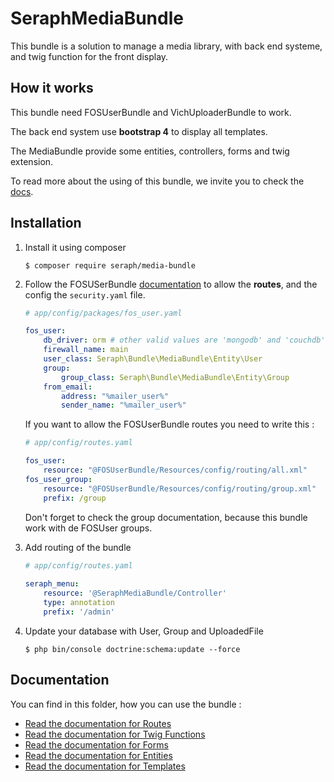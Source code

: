 SeraphMediaBundle
=================

This bundle is a solution to manage a media library, with back end systeme, and twig function for the front display.

How it works
------------

This bundle need FOSUserBundle and VichUploaderBundle to work.

The back end system use **bootstrap 4** to display all templates.

The MediaBundle provide some entities, controllers, forms and twig extension.

To read more about the using of this bundle, we invite you to check the [docs](/Resources/doc).

Installation
------------

1. Install it using composer
    
    ```console
    $ composer require seraph/media-bundle
    ```
    
2. Follow the FOSUSerBundle [documentation](https://symfony.com/doc/current/bundles/FOSUserBundle/index.html) to allow the **routes**, and the config the `security.yaml` file.
    
    ```yaml
    # app/config/packages/fos_user.yaml   
 
    fos_user:
        db_driver: orm # other valid values are 'mongodb' and 'couchdb'
        firewall_name: main
        user_class: Seraph\Bundle\MediaBundle\Entity\User
        group:
            group_class: Seraph\Bundle\MediaBundle\Entity\Group
        from_email:
            address: "%mailer_user%"
            sender_name: "%mailer_user%"
    ```
     If you want to allow the FOSUserBundle routes you need to write this  :
    ```yaml
    # app/config/routes.yaml
 
    fos_user:
        resource: "@FOSUserBundle/Resources/config/routing/all.xml"
    fos_user_group:
        resource: "@FOSUserBundle/Resources/config/routing/group.xml"
        prefix: /group 
    ```
    
    Don't forget to check the group documentation, because this bundle work with de FOSUser groups.

3. Add routing of the bundle

    ```yaml
    # app/config/routes.yaml   
     
    seraph_menu:
        resource: '@SeraphMediaBundle/Controller'
        type: annotation
        prefix: '/admin' 
    ``` 

4. Update your database with User, Group and UploadedFile

    ```console
    $ php bin/console doctrine:schema:update --force
    ```
    
Documentation
-------------

You can find in this folder, how you can use the bundle :

- [Read the documentation for Routes](/Resources/doc/Routes.md)
- [Read the documentation for Twig Functions](/Resources/doc/TwigFunction.md)
- [Read the documentation for Forms](/Resources/doc/Forms.md)
- [Read the documentation for Entities](/Resources/doc/Entities.md)
- [Read the documentation for Templates](/Resources/doc/Templates.md)
